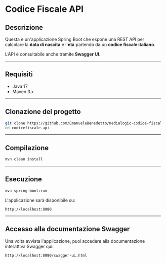 
# Codice Fiscale API

## Descrizione

Questa è un'applicazione Spring Boot che espone una REST API per calcolare la **data di nascita** e l'**età** partendo da un **codice fiscale italiano**.

L’API è consultabile anche tramite **Swagger UI**.

---

## Requisiti

- Java 17
- Maven 3.x

---

## Clonazione del progetto

```bash
git clone https://github.com/EmanueleBenedetto/medialogic-codice-fiscale-api.git
cd codicefiscale-api
```

---

## Compilazione

```bash
mvn clean install
```

---

## Esecuzione

```bash
mvn spring-boot:run
```

L'applicazione sarà disponibile su:

```
http://localhost:8080
```

---

## Accesso alla documentazione Swagger

Una volta avviata l'applicazione, puoi accedere alla documentazione interattiva Swagger qui:

```
http://localhost:8080/swagger-ui.html
```